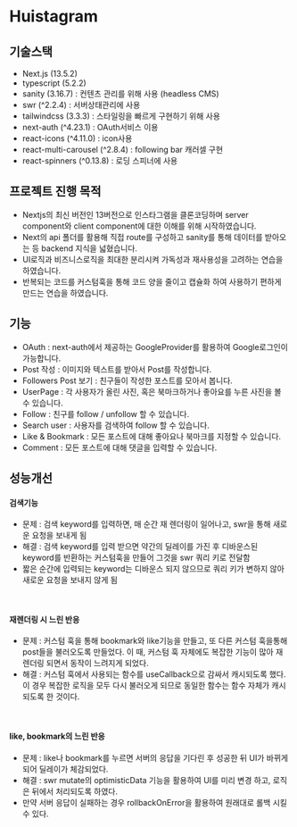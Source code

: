 # Huistagram

## 기술스택

- Next.js (13.5.2)
- typescript (5.2.2)
- sanity (3.16.7) : 컨텐츠 관리를 위해 사용 (headless CMS)
- swr (^2.2.4) : 서버상태관리에 사용
- tailwindcss (3.3.3) : 스타일링을 빠르게 구현하기 위해 사용
- next-auth (^4.23.1) : OAuth서비스 이용
- react-icons (^4.11.0) : icon사용
- react-multi-carousel (^2.8.4) : following bar 캐러셀 구현
- react-spinners (^0.13.8) : 로딩 스피너에 사용

## 프로젝트 진행 목적

- Nextjs의 최신 버전인 13버전으로 인스타그램을 클론코딩하며 server component와 client component에 대한 이해를 위해 시작하였습니다.
- Next의 api 폴더를 활용해 직접 route를 구성하고 sanity를 통해 데이터를 받아오는 등 backend 지식을 넓혔습니다.
- UI로직과 비즈니스로직을 최대한 분리시켜 가독성과 재사용성을 고려하는 연습을 하였습니다.
- 반복되는 코드를 커스텀훅을 통해 코드 양을 줄이고 캡슐화 하여 사용하기 편하게 만드는 연습을 하였습니다.

## 기능

- OAuth : next-auth에서 제공하는 GoogleProvider를 활용하여 Google로그인이 가능합니다.
- Post 작성 : 이미지와 텍스트를 받아서 Post를 작성합니다.
- Followers Post 보기 : 친구들이 작성한 포스트를 모아서 봅니다.
- UserPage : 각 사용자가 올린 사진, 혹은 북마크하거나 좋아요를 누른 사진을 볼 수 있습니다.
- Follow : 친구를 follow / unfollow 할 수 있습니다.
- Search user : 사용자를 검색하여 follow 할 수 있습니다.
- Like & Bookmark : 모든 포스트에 대해 좋아요나 북마크를 지정할 수 있습니다.
- Comment : 모든 포스트에 대해 댓글을 입력할 수 있습니다.

## 성능개선

#### 검색기능

- 문제 : 검색 keyword를 입력하면, 매 순간 재 렌더링이 일어나고, swr을 통해 새로운 요청을 보내게 됨
- 해결 : 검색 keyword를 입력 받으면 약간의 딜레이를 가진 후 디바운스된 keyword를 반환하는 커스텀훅을 만들어 그것을 swr 쿼리 키로 전달함
- 짧은 순간에 입력되는 keyword는 디바운스 되지 않으므로 쿼리 키가 변하지 않아 새로운 요청을 보내지 않게 됨

</br>

#### 재렌더링 시 느린 반응

- 문제 : 커스텀 훅을 통해 bookmark와 like기능을 만들고, 또 다른 커스텀 훅을통해 post들을 불러오도록 만들었다. 이 때, 커스텀 훅 자체에도 복잡한 기능이 많아 재 렌더링 되면서 동작이 느려지게 되었다.
- 해결 : 커스텀 훅에서 사용되는 함수를 useCallback으로 감싸서 캐시되도록 했다. 이 경우 복잡한 로직을 모두 다시 불러오게 되므로 동일한 함수는 함수 자체가 캐시되도록 한 것이다.

</br>

#### like, bookmark의 느린 반응

- 문제 : like나 bookmark를 누르면 서버의 응답을 기다린 후 성공한 뒤 UI가 바뀌게 되어 딜레이가 체감되었다.
- 해결 : swr mutate의 optimisticData 기능을 활용하여 UI를 미리 변경 하고, 로직은 뒤에서 처리되도록 하였다.
- 만약 서버 응답이 실패하는 경우 rollbackOnError을 활용하여 원래대로 롤백 시킬수 있다.
